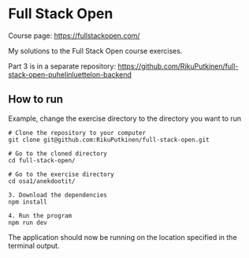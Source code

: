 # Full Stack Open

Course page: <https://fullstackopen.com/>

My solutions to the Full Stack Open course exercises.

Part 3 is in a separate repository: <https://github.com/RikuPutkinen/full-stack-open-puhelinluettelon-backend>

## How to run
Example, change the exercise directory to the directory you want to run
```
# Clone the repository to your computer
git clone git@github.com:RikuPutkinen/full-stack-open.git

# Go to the cloned directory
cd full-stack-open/

# Go to the exercise directory
cd osa1/anekdootit/

3. Download the dependencies
npm install

4. Run the program
npm run dev
```

The application should now be running on the location specified in the terminal output.